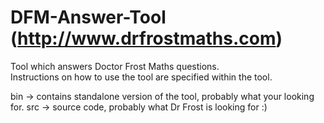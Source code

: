 # DFM-Answer-Tool (http://www.drfrostmaths.com)
Tool which answers Doctor Frost Maths questions.                      
Instructions on how to use the tool are specified within the tool.

bin -> contains standalone version of the tool, probably what your looking for.
src -> source code, probably what Dr Frost is looking for :)
